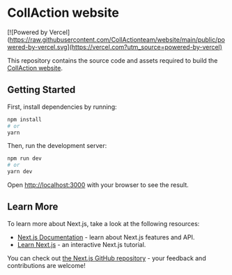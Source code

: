 # CollAction website

[![Powered by Vercel](https://raw.githubusercontent.com/CollActionteam/website/main/public/powered-by-vercel.svg](https://vercel.com?utm_source=powered-by-vercel)

This repository contains the source code and assets required to build the [CollAction website](https://www.collaction.org/).

## Getting Started

First, install dependencies by running:

```bash
npm install
# or
yarn
```

Then, run the development server:

```bash
npm run dev
# or
yarn dev
```

Open [http://localhost:3000](http://localhost:3000) with your browser to see the result.

## Learn More

To learn more about Next.js, take a look at the following resources:

- [Next.js Documentation](https://nextjs.org/docs) - learn about Next.js features and API.
- [Learn Next.js](https://nextjs.org/learn) - an interactive Next.js tutorial.

You can check out [the Next.js GitHub repository](https://github.com/vercel/next.js/) - your feedback and contributions are welcome!
